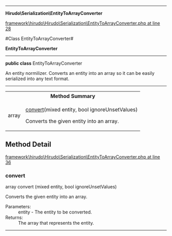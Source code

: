 

- - -

**Hirudo\Serialization\EntityToArrayConverter**


<a href="https://github.com/JeyDotC/Hirudo/blob/master/framework/hirudo/Hirudo/Serialization/EntityToArrayConverter.php#L28" target='_blank'>framework\hirudo\Hirudo\Serialization\EntityToArrayConverter.php at line 28</a>

#Class EntityToArrayConverter#

**EntityToArrayConverter**




- - -

<p><strong>public  class</strong> <span>EntityToArrayConverter</span></p>

<div class="comment" id="overview_description"><p>An entity normilizer. Converts an entity into an array so it can be easily
serialized into any text format.</p></div>



<hr />

<table id="summary_method">
<tr><th colspan="2">Method Summary</th></tr>
<tr>
<td><span class='k'></span> <span class='nx'>array</span></td>
<td class="description"><p class="name"><a href="#convert">convert</a>(mixed entity, bool ignoreUnsetValues)</p><p class="description">Converts the given entity into an array.</p></td>
</tr>
</table>

<h2 id="detail_method">Method Detail</h2>

<a href="https://github.com/JeyDotC/Hirudo/blob/master/framework/hirudo/Hirudo/Serialization/EntityToArrayConverter.php#L36" target='_blank'>framework\hirudo\Hirudo\Serialization\EntityToArrayConverter.php at line 36</a>

<h3 id="convert()">convert</h3>
<span class='k'></span> <span class='nx'>array</span> <span class='nf'>convert</span> (mixed entity, bool ignoreUnsetValues)

<div class="details">
<p>Converts the given entity into an array.</p><dl>
<dt>Parameters:</dt>
<dd>entity - The entity to be converted.</dd>
<dt>Returns:</dt>
<dd>The array that represents the entity.</dd>
</dl>

</div>

- - -

